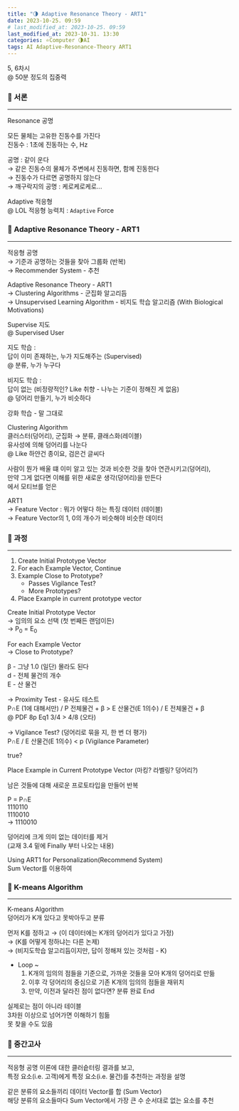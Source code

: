 ```yaml
---
title: "🌗 Adaptive Resonance Theory - ART1"
date: 2023-10-25. 09:59
# last_modified_at: 2023-10-25. 09:59
last_modified_at: 2023-10-31. 13:30
categories: ⭐Computer 🌗AI
tags: AI Adaptive-Resonance-Theory ART1
---
```


5, 6차시  
@ 50분 정도의 집중력  

### 💫 서론

---

Resonance 공명  

모든 물체는 고유한 진동수를 가진다  
진동수 : 1초에 진동하는 수, Hz  

공명 : 같이 운다  
→ 같은 진동수의 물체가 주변에서 진동하면, 함께 진동한다  
→ 진동수가 다르면 공명하지 않는다  
→ 깨구락지의 공명 : 케로케로케로...  

Adaptive 적응형  
@ LOL 적응형 능력치 : `Adaptive` Force  

### 💫 Adaptive Resonance Theory - ART1

---

적응형 공명  
→ 기준과 공명하는 것들을 찾아 그룹화 (반복)  
→ Recommender System - 추천  

Adaptive Resonance Theory - ART1  
→ Clustering Algorithms - 군집화 알고리듬  
→ Unsupervised Learning Algorithm - 비지도 학습 알고리즘 (With Biological Motivations)  

Supervise 지도  
@ Supervised User  

지도 학습 :  
답이 이미 존재하는, 누가 지도해주는 (Supervised)  
@ 분류, 누가 누구다  

비지도 학습 :  
답이 없는 (비정량적인? Like 취향 - 나누는 기준이 정해진 게 없음)  
@ 덩어리 만들기, 누가 비슷하다  

강화 학습 - 말 그대로  

Clustering Algorithm  
클러스터(덩어리), 군집화 → 분류, 클래스화(레이블)  
유사성에 의해 덩어리를 나눈다  
@ Like 하얀건 종이요, 검은건 글씨다  

사람이 뭔가 배울 떄 이미 알고 있는 것과 비슷한 것을 찾아 연관시키고(덩어리),  
만약 그게 없다면 이해를 위한 새로운 생각(덩어리)을 만든다  
에서 모티브를 얻은  

ART1  
→ Feature Vector : 뭐가 어떻다 하는 특징 데이터 (테이블)  
→ Feature Vector의 1, 0의 개수가 비슷해야 비슷한 데이터  

### 💫 과정

---

1. Create Initial Prototype Vector
2. For each Example Vector, Continue
3. Example Close to Prototype?
   - Passes Vigilance Test?
   - More Prototypes?
4. Place Example in current prototype vector

Create Initial Prototype Vector  
→ 임의의 요소 선택 (첫 번째든 랜덤이든)  
→ P<sub>0</sub> = E<sub>0</sub>  

For each Example Vector  
→ Close to Prototype?  

β - 그냥 1.0 (일단) 몰라도 된다  
d - 전체 물건의 개수  
E - 산 물건  

→ Proximity Test - 유사도 테스트  
P∩E (1에 대해서만) / P 전체물건 + β > E 산물건(E 1의수) / E 전체물건 + β  
@ PDF 8p Eq1 3/4 > 4/8 (오타)  

→ Vigilance Test? (덩어리로 묶을 지, 한 번 더 평가)  
P∩E / E 산물건(E 1의수) \< p (Vigilance Parameter)  

true?  

Place Example in Current Prototype Vector (마킹? 라벨링? 덩어리?)  

남은 것들에 대해 새로운 프로토타입을 만들어 반복  

P = P∩E  
1110110  
1110010  
→ 1110010  

덩어리에 크게 의미 없는 데이터를 제거  
(교재 3.4 밑에 Finally 부터 나오는 내용)  

Using ART1 for Personalization(Recommend System)  
Sum Vector를 이용하여  

### 💫 K-means Algorithm  

---

K-means Algorithm  
덩어리가 K개 있다고 못박아두고 분류  

먼저 K를 정하고
→ (이 데이터에는 K개의 덩어리가 있다고 가정)  
→ (K를 어떻게 정하냐는 다른 논제)  
→ (비지도학습 알고리듬이지만, 답이 정해져 있는 것처럼 - K)  

- Loop ~
  1. K개의 임의의 점들을 기준으로, 가까운 것들을 모아 K개의 덩어리로 만듦
  2. 이후 각 덩어리의 중심으로 기존 K개의 임의의 점들을 재위치
  3. 만약, 이전과 달라진 점이 없다면? 분류 완료 End

실제로는 점이 아니라 테이블  
3차원 이상으로 넘어가면 이해하기 힘듦  
못 찾을 수도 있음  

### 💫 중간고사

---

적응형 공명 이론에 대한 클러슽터링 결과를 보고,  
특정 요소(i.e. 고객)에게 특정 요소(i.e. 물건)를 추천하는 과정을 설명  

같은 분류의 요소들끼리 데이터 Vector를 합 (Sum Vector)  
해당 분류의 요소들마다 Sum Vector에서 가장 큰 수 순서대로 없는 요소를 추천  

